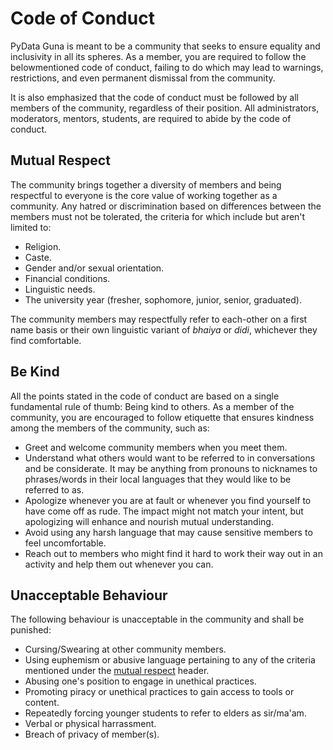 # Code of Conduct
PyData Guna is meant to be a community that seeks to ensure equality and inclusivity in all its spheres. As a member, you are required to follow the belowmentioned code of conduct, failing to do which may lead to warnings, restrictions, and even permanent dismissal from the community.

It is also emphasized that the code of conduct must be followed by all members of the community, regardless of their position. All administrators, moderators, mentors, students, are required to abide by the code of conduct.

## Mutual Respect
The community brings together a diversity of members and being respectful to everyone is the core value of working together as a community. Any hatred or discrimination based on differences between the members must not be tolerated, the criteria for which include but aren't limited to:
- Religion.
- Caste.
- Gender and/or sexual orientation.
- Financial conditions.
- Linguistic needs.
- The university year (fresher, sophomore, junior, senior, graduated).

The community members may respectfully refer to each-other on a first name basis or their own linguistic variant of *bhaiya* or *didi*, whichever they find comfortable.

## Be Kind
All the points stated in the code of conduct are based on a single fundamental rule of thumb: Being kind to others. As a member of the community, you are encouraged to follow etiquette that ensures kindness among the members of the community, such as:
- Greet and welcome community members when you meet them.
- Understand what others would want to be referred to in conversations and be considerate. It may be anything from pronouns to nicknames to phrases/words in their local languages that they would like to be referred to as.
- Apologize whenever you are at fault or whenever you find yourself to have come off as rude. The impact might not match your intent, but apologizing will enhance and nourish mutual understanding.
- Avoid using any harsh language that may cause sensitive members to feel uncomfortable.
- Reach out to members who might find it hard to work their way out in an activity and help them out whenever you can.

## Unacceptable Behaviour
The following behaviour is unacceptable in the community and shall be punished:
- Cursing/Swearing at other community members.
- Using euphemism or abusive language pertaining to any of the criteria mentioned under the [mutual respect](#mutual-respect) header.
- Abusing one's position to engage in unethical practices.
- Promoting piracy or unethical practices to gain access to tools or content.
- Repeatedly forcing younger students to refer to elders as sir/ma'am.
- Verbal or physical harrassment.
- Breach of privacy of member(s).

